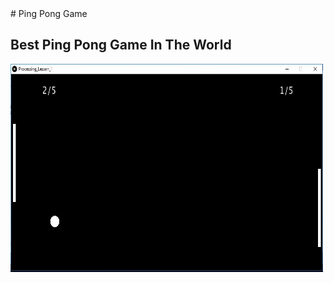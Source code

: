 <!DOCTYPE html>
<html>
<title> Ping Pong Game </title>
# Ping Pong Game
<body>
  <h2> Best Ping Pong Game In The World </h2>
<img src="PingPong.JPG" alt="PingPong" width="500" height="333">
</body>
</html>

